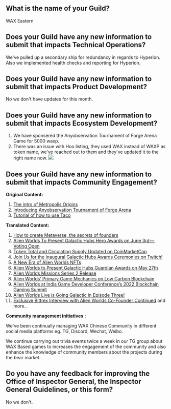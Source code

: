 ## What is the name of your Guild?

WAX Eastern

## Does your Guild have any new information to submit that impacts Technical Operations?

We've pulled up a secondary ship for redundancy in regards to Hyperion. Also we implemented health checks and reporting for Hyperion.

## Does your Guild have any new information to submit that impacts Product Development?

No we don't have updates for this month.

## Does your Guild have any new information to submit that impacts Ecosystem Development?
1. We have sponsered the Anyobservation Tournament of Forge Arena Game for 5000 waxp.
2. There was an issue with Hoo listing, they used WAX instead of WAXP as token name, we've reached out to them and they've updated it to the right name now. 
![](https://i.imgur.com/n1ryhVA.png)
## Does your Guild have any new information to submit that impacts Community Engagement?

**Original Content:**

1. [The intro of Metropolis Origins
](https://mp.weixin.qq.com/s/IEKhddUqbIe-yAXbXzZVsg)
2. [Introducing Anyobservation Tournament of Forge Arena](https://mp.weixin.qq.com/s/D4b1HuKdpA_PIgCUBHH4XQ)
3. [Tutorial of how to use Taco ](https://mp.weixin.qq.com/s/GiK11WkeVoyL11QEdzuItw)

**Translated Content:**
1. [How to create Metaverse, the secrets of founders](https://mp.weixin.qq.com/s/VWKMCjIvtpPA2SXceVbavg)
2. [Alien Worlds To Present Galactic Hubs Hero Awards on June 3rd — Voting Open
](https://mp.weixin.qq.com/s/fBraHrEyihxtGjS-nu_z8w)
3. [Token Total and Circulating Supply Updated on CoinMarketCap](https://mp.weixin.qq.com/s/hPf-yEyKv5cJ17CEu4heOA)
4. [Join Us for the Inaugural Galactic Hubs Awards Ceremonies on Twitch!](https://mp.weixin.qq.com/s/MAOg3NdgYOs-1KaIAWLPXw)
5. [A New Era of Alien Worlds NFTs](https://mp.weixin.qq.com/s/1oCere-_2vlOvzic3aMo0A)
6.  [Alien Worlds to Present Galactic Hubs Guardian Awards on May 27th ](https://mp.weixin.qq.com/s/B_CW_aIZuZDqw_okKASo2Q)
7. [Alien Worlds Missions Series 2 Release](https://mp.weixin.qq.com/s/4q3AdL7CkyflNFQFVBUArQ)
8. [Alien Worlds’ Primary Game Mechanics on Low Carbon Blockchain](https://mp.weixin.qq.com/s/yhruATfJ7I5yDdK8c5jxAA)
9. [Alien Worlds at India Game Developer Conference’s 2022 Blockchain Gaming Summit](https://mp.weixin.qq.com/s/QCIeaUzk9n2LeJAODLAmAA)
7. [Alien Worlds Live is Going Galactic in Episode Three!](https://mp.weixin.qq.com/s/Rwbx_ArivziOkwO0FFJGsg)
8. [Exclusive Bittrex Interview with Alien Worlds Co-Founder Continued](https://mp.weixin.qq.com/s/nAl3YAVPBVPe8SBd30wIzw)
 and more..

**Community management initiatives** :

We've been continually managing WAX Chinese Community in different social media platforms eg. TG, Discord, Wechat, Weibo. 

We continue carrying out trivia events twice a week in our TG group about WAX Based games to increases the engagement of the community and also enhance the knowledge of community members about the projects during the bear market.



## Do you have any feedback for improving the Office of Inspector General, the Inspector General Guidelines, or this form?

No we don't.
